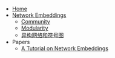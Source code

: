 <!-- docs/_sidebar.md -->

* [Home](/)
* [Network Embeddings](ne/README.md)
  * [Community](ne/community.md)
  * [Modularity](ne/modularity.md)
  * [异构网络和符号图](ne/nettype.md)
* Papers
  * [A Tutorial on Network Embeddings](papers/1808.02590.md)
